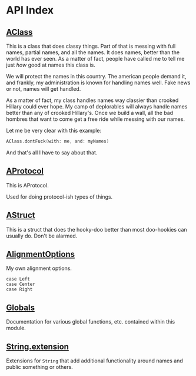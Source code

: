 API Index
=========

[AClass](./AClass.md)
----

This is a class that does classy things.
Part of that is messing with full names, partial names, and all the names.
It does names, better than the world has ever seen.  As a matter of fact,
people have called me to tell me just *how* good at names this class is.

We will protect the names in this country.  The american people demand it,
and frankly, my administration is known for handling names well.  Fake
news or not, names will get handled.

As a matter of fact, my class handles names way classier than crooked Hillary
could ever hope.  My camp of deplorables will always handle names better than
any of crooked Hillary's.  Once we build a wall, all the bad hombres that 
want to come get a free ride while messing with our names.

Let me be very clear with this example:

```swift
AClass.dontFuck(with: me, and: myNames)
```

And that's all I have to say about that.

[AProtocol](./AProtocol.md)
----

This is AProtocol.

Used for doing protocol-ish types of things.

[AStruct](./AStruct.md)
----

This is a struct that does the hooky-doo better than most doo-hookies can usually
do.  Don't be alarmed.

[AlignmentOptions](./AlignmentOptions.md)
----

My own alignment options.

````
case Left
case Center
case Right
````

[Globals](./Globals.md)
----

Documentation for various global functions, etc. contained within this module.

[String.extension](./String.extension.md)
----

Extensions for `String` that add additional functionality around names and
public something or others.

